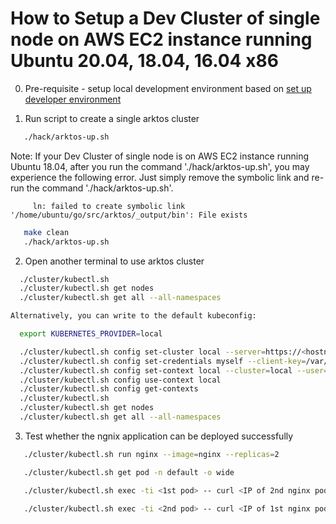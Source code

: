 # How to Setup a Dev Cluster of single node on AWS EC2 instance running Ubuntu 20.04, 18.04, 16.04 x86 

0. Pre-requisite - setup local development environment based on [set up developer environment](setup-dev-env.md)

1. Run script to create a single arktos cluster

```bash
   ./hack/arktos-up.sh
```

   Note: If your Dev Cluster of single node is on AWS EC2 instance running Ubuntu 18.04, after you run the command './hack/arktos-up.sh', you may experience the following error. Just simply remove the symbolic link and re-run the command './hack/arktos-up.sh'.

         ln: failed to create symbolic link '/home/ubuntu/go/src/arktos/_output/bin': File exists 

```bash
   make clean
   ./hack/arktos-up.sh
```

2. Open another terminal to use arktos cluster
```bash
  ./cluster/kubectl.sh
  ./cluster/kubectl.sh get nodes
  ./cluster/kubectl.sh get all --all-namespaces
```
```bash
Alternatively, you can write to the default kubeconfig:

  export KUBERNETES_PROVIDER=local

  ./cluster/kubectl.sh config set-cluster local --server=https://<hostname>:6443 --certificate-authority=/var/run/kubernetes/server-ca.crt
  ./cluster/kubectl.sh config set-credentials myself --client-key=/var/run/kubernetes/client-admin.key --client-certificate=/var/run/kubernetes/client-admin.crt
  ./cluster/kubectl.sh config set-context local --cluster=local --user=myself
  ./cluster/kubectl.sh config use-context local
  ./cluster/kubectl.sh config get-contexts
  ./cluster/kubectl.sh
  ./cluster/kubectl.sh get nodes
  ./cluster/kubectl.sh get all --all-namespaces
```

3. Test whether the ngnix application can be deployed successfully
```bash
   ./cluster/kubectl.sh run nginx --image=nginx --replicas=2
```
```bash
   ./cluster/kubectl.sh get pod -n default -o wide
```
```bash
   ./cluster/kubectl.sh exec -ti <1st pod> -- curl <IP of 2nd nginx pod>
```
```bash
   ./cluster/kubectl.sh exec -ti <2nd pod> -- curl <IP of 1st nginx pod>
```
